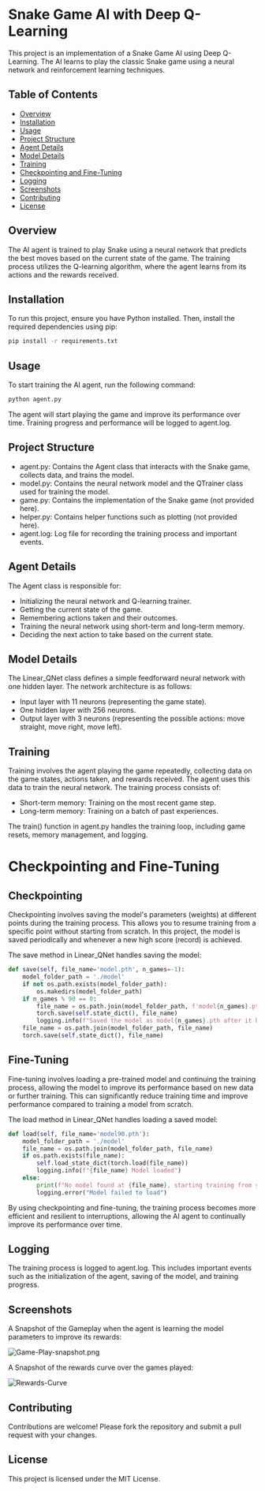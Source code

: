 # Snake Game AI with Deep Q-Learning

This project is an implementation of a Snake Game AI using Deep Q-Learning. The AI learns to play the classic Snake game using a neural network and reinforcement learning techniques.

## Table of Contents

- [Overview](#overview)
- [Installation](#installation)
- [Usage](#usage)
- [Project Structure](#project-structure)
- [Agent Details](#agent-details)
- [Model Details](#model-details)
- [Training](#training)
- [Checkpointing and Fine-Tuning](#checkpointing-and-fine-tuning)
- [Logging](#logging)
- [Screenshots](#screenshots)
- [Contributing](#contributing)
- [License](#license)

## Overview

The AI agent is trained to play Snake using a neural network that predicts the best moves based on the current state of the game. The training process utilizes the Q-learning algorithm, where the agent learns from its actions and the rewards received.

## Installation

To run this project, ensure you have Python installed. Then, install the required dependencies using pip:

```bash
pip install -r requirements.txt
```

## Usage
To start training the AI agent, run the following command:

``` bash
python agent.py
```

The agent will start playing the game and improve its performance over time. Training progress and performance will be logged to agent.log.

## Project Structure

- agent.py: Contains the Agent class that interacts with the Snake game, collects data, and trains the model.
- model.py: Contains the neural network model and the QTrainer class used for training the model.
- game.py: Contains the implementation of the Snake game (not provided here).
- helper.py: Contains helper functions such as plotting (not provided here).
- agent.log: Log file for recording the training process and important events.

## Agent Details
The Agent class is responsible for:

- Initializing the neural network and Q-learning trainer.
- Getting the current state of the game.
- Remembering actions taken and their outcomes.
- Training the neural network using short-term and long-term memory.
- Deciding the next action to take based on the current state.

## Model Details
The Linear_QNet class defines a simple feedforward neural network with one hidden layer. The network architecture is as follows:

- Input layer with 11 neurons (representing the game state).
- One hidden layer with 256 neurons.
- Output layer with 3 neurons (representing the possible actions: move straight, move right, move left).

## Training
Training involves the agent playing the game repeatedly, collecting data on the game states, actions taken, and rewards received. The agent uses this data to train the neural network. The training process consists of:

- Short-term memory: Training on the most recent game step.
- Long-term memory: Training on a batch of past experiences.

The train() function in agent.py handles the training loop, including game resets, memory management, and logging.

# Checkpointing and Fine-Tuning
## Checkpointing
Checkpointing involves saving the model's parameters (weights) at different points during the training process. This allows you to resume training from a specific point without starting from scratch. In this project, the model is saved periodically and whenever a new high score (record) is achieved.

The save method in Linear_QNet handles saving the model:

``` python
def save(self, file_name='model.pth', n_games=-1):
    model_folder_path = './model'
    if not os.path.exists(model_folder_path):
        os.makedirs(model_folder_path)
    if n_games % 90 == 0:
        file_name = os.path.join(model_folder_path, f'model{n_games}.pth')
        torch.save(self.state_dict(), file_name)
        logging.info(f"Saved the model as model{n_games}.pth after it has learnt from {n_games} games experience.")
    file_name = os.path.join(model_folder_path, file_name)
    torch.save(self.state_dict(), file_name)
```

## Fine-Tuning
Fine-tuning involves loading a pre-trained model and continuing the training process, allowing the model to improve its performance based on new data or further training. This can significantly reduce training time and improve performance compared to training a model from scratch.

The load method in Linear_QNet handles loading a saved model:

``` python
def load(self, file_name='model90.pth'):
    model_folder_path = './model'
    file_name = os.path.join(model_folder_path, file_name)
    if os.path.exists(file_name):
        self.load_state_dict(torch.load(file_name))
        logging.info(f"{file_name} Model loaded")
    else:
        print(f"No model found at {file_name}, starting training from scratch.")
        logging.error("Model failed to load")
```
By using checkpointing and fine-tuning, the training process becomes more efficient and resilient to interruptions, allowing the AI agent to continually improve its performance over time.

## Logging
The training process is logged to agent.log. This includes important events such as the initialization of the agent, saving of the model, and training progress.

## Screenshots

A Snapshot of the Gameplay when the agent is learning the model parameters to improve its rewards:

![Game-Play-snapshot.png](Game-Play-snapshot.png)

A Snapshot of the rewards curve over the games played:

![Rewards-Curve](Graph-screenshot.png)

## Contributing
Contributions are welcome! Please fork the repository and submit a pull request with your changes.

## License
This project is licensed under the MIT License.
